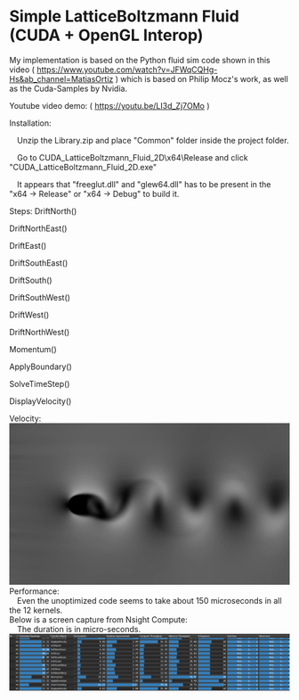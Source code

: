 # Simple LatticeBoltzmann Fluid (CUDA + OpenGL Interop)

My implementation is based on the Python fluid sim code shown in this video ( https://www.youtube.com/watch?v=JFWqCQHg-Hs&ab_channel=MatiasOrtiz ) which is based on Philip Mocz's work, as well as the Cuda-Samples by Nvidia.

Youtube video demo: ( https://youtu.be/LI3d_Zj7OMo )

Installation:

&emsp;Unzip the Library.zip and place "Common" folder inside the project folder.

&emsp;Go to CUDA_LatticeBoltzmann_Fluid_2D\x64\Release and click "CUDA_LatticeBoltzmann_Fluid_2D.exe" 

&emsp;It appears that "freeglut.dll" and "glew64.dll" has to be present in the "x64 -> Release" or "x64 -> Debug" to build it.

Steps:
DriftNorth()

DriftNorthEast()

DriftEast()

DriftSouthEast()

DriftSouth()

DriftSouthWest()

DriftWest()

DriftNorthWest()

Momentum()

ApplyBoundary()

SolveTimeStep()

DisplayVelocity()

<div class="row">
  Velocity:
  <img src="Examples/FluidVelocity.png?raw=true" width="1000">
  Performance:
  <br>&emsp;Even the unoptimized code seems to take about 150 microseconds in all the 12 kernels.
  <br>Below is a screen capture from Nsight Compute:
  <br>&emsp;The duration is in micro-seconds.
  <img src="Examples/NsightCompute.png?raw=true" width="1000">
</div>

